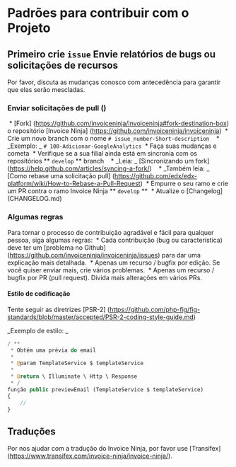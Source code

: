 # Padrões para contribuir com o Projeto

## Primeiro crie `issue` Envie relatórios de bugs ou solicitações de recursos 

Por favor, discuta as mudanças conosco com antecedência para garantir que elas serão mescladas.

### Enviar solicitações de pull ()
 * [Fork] (https://github.com/invoiceninja/invoiceninja#fork-destination-box) o repositório [Invoice Ninja] (https://github.com/invoiceninja/invoiceninja)
 * Crie um novo branch com o nome `# issue_number-Short-description`
   * _Exemplo: _ `# 100-Adicionar-GoogleAnalytics`
 * Faça suas mudanças e cometa
 * Verifique se a sua filial ainda está em sincronia com os repositórios ** `develop` ** branch
   * _Leia: _ [Sincronizando um fork] (https://help.github.com/articles/syncing-a-fork/)
   * _Também leia: _ [Como rebase uma solicitação pull] (https://github.com/edx/edx-platform/wiki/How-to-Rebase-a-Pull-Request)
 * Empurre o seu ramo e crie um PR contra o ramo Invoice Ninja ** `develop` **
 * Atualize o [Changelog] (CHANGELOG.md)

### Algumas regras
Para tornar o processo de contribuição agradável e fácil para qualquer pessoa, siga algumas regras:
 * Cada contribuição (bug ou característica) deve ter um [problema no Github] (https://github.com/invoiceninja/invoiceninja/issues)
para dar uma explicação mais detalhada.
 * Apenas um recurso / bugfix por edição. Se você quiser enviar mais, crie vários problemas.
 * Apenas um recurso / bugfix por PR (pull request). Divida mais alterações em vários PRs.

#### Estilo de codificação
Tente seguir as diretrizes [PSR-2] (https://github.com/php-fig/fig-standards/blob/master/accepted/PSR-2-coding-style-guide.md)

_Exemplo de estilo: _
```php
/ **
 * Obtém uma prévia do email
 *
 * @param TemplateService $ templateService
 *
 * @return \ Illuminate \ Http \ Response
 * /
função public previewEmail (TemplateService $ templateService)
{
    //
}
```


## Traduções
Por nos ajudar com a tradução do Invoice Ninja, por favor use [Transifex] (https://www.transifex.com/invoice-ninja/invoice-ninja/).
